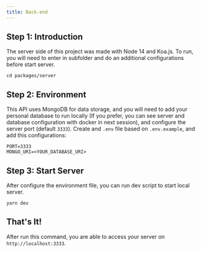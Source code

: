 ```yaml
---
title: Back-end
---
```


## Step 1: Introduction

The server side of this project was made with Node 14 and Koa.js. To run, you will need to enter in subfolder and do an additional configurations before start server.

```shell
cd packages/server
```

## Step 2: Environment

This API uses MongoDB for data storage, and you will need to add your personal database to run locally (If you prefer, you can see server and database configuration with docker in next session), and configure the server port (default `3333`). Create and `.env` file based on `.env.example`, and add this configurations:

```
PORT=3333
MONGO_URI=<YOUR_DATABASE_URI>
```

## Step 3: Start Server

After configure the environment file, you can run dev script to start local server.

```shell
yarn dev
```

## That's It!

After run this command, you are able to access your server on `http://localhost:3333`.
